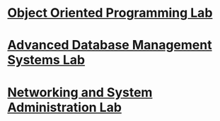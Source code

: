 # [Object Oriented Programming Lab](/OOP#readme)


# [Advanced Database Management Systems Lab](/ADBMS#readme)


# [Networking and System Administration Lab](/NSA#readme)

